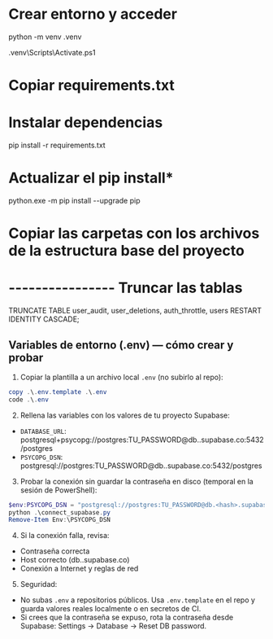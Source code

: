 # Crear entorno y acceder

python -m venv .venv

.venv\Scripts\Activate.ps1   

# Copiar requirements.txt

# Instalar dependencias
pip install -r requirements.txt

# Actualizar el pip install*
python.exe -m pip install --upgrade pip

# Copiar las carpetas con los archivos de la estructura base del proyecto

# ---------------- Truncar las tablas
TRUNCATE TABLE user_audit, user_deletions, auth_throttle, users RESTART IDENTITY CASCADE;

## Variables de entorno (.env) — cómo crear y probar

1) Copiar la plantilla a un archivo local `.env` (no subirlo al repo):

```powershell
copy .\.env.template .\.env
code .\.env
```

2) Rellena las variables con los valores de tu proyecto Supabase:

- `DATABASE_URL`: postgresql+psycopg://postgres:TU_PASSWORD@db.<hash>.supabase.co:5432/postgres
- `PSYCOPG_DSN`: postgresql://postgres:TU_PASSWORD@db.<hash>.supabase.co:5432/postgres

3) Probar la conexión sin guardar la contraseña en disco (temporal en la sesión de PowerShell):

```powershell
$env:PSYCOPG_DSN = "postgresql://postgres:TU_PASSWORD@db.<hash>.supabase.co:5432/postgres"
python .\connect_supabase.py
Remove-Item Env:\PSYCOPG_DSN
```

4) Si la conexión falla, revisa:
- Contraseña correcta
- Host correcto (db.<hash>.supabase.co)
- Conexión a Internet y reglas de red

5) Seguridad:
- No subas `.env` a repositorios públicos. Usa `.env.template` en el repo y guarda valores reales localmente o en secretos de CI.
- Si crees que la contraseña se expuso, rota la contraseña desde Supabase: Settings → Database → Reset DB password.

